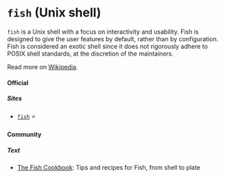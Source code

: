 # `fish` (Unix shell)

`fish` is a Unix shell with a focus on interactivity and usability. Fish is designed to give the user features by default, rather than by configuration. Fish is considered an exotic shell since it does not rigorously adhere to POSIX shell standards, at the discretion of the maintainers.

Read more on [Wikipedia](https://en.wikipedia.org/wiki/Fish_(Unix_shell)).

#### Official

##### Sites
- [`fish`](https://fishshell.com) ⭐

#### Community

##### Text
- [The Fish Cookbook](https://github.com/jorgebucaran/cookbook.fish): Tips and recipes for Fish, from shell to plate
